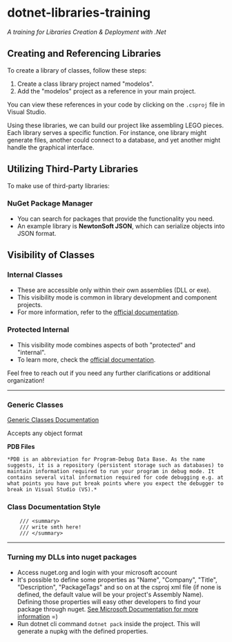 # dotnet-libraries-training

*A training for Libraries Creation & Deployment with .Net*

## Creating and Referencing Libraries

To create a library of classes, follow these steps:

1. Create a class library project named "modelos".
2. Add the "modelos" project as a reference in your main project.

You can view these references in your code by clicking on the `.csproj` file in Visual Studio.

Using these libraries, we can build our project like assembling LEGO pieces. Each library serves a specific function. For instance, one library might generate files, another could connect to a database, and yet another might handle the graphical interface.

## Utilizing Third-Party Libraries

To make use of third-party libraries:

### NuGet Package Manager

- You can search for packages that provide the functionality you need.
- An example library is **NewtonSoft JSON**, which can serialize objects into JSON format.

## Visibility of Classes

### Internal Classes

- These are accessible only within their own assemblies (DLL or exe).
- This visibility mode is common in library development and component projects.
- For more information, refer to the [official documentation](https://learn.microsoft.com/pt-br/dotnet/csharp/language-reference/keywords/internal).

### Protected Internal

- This visibility mode combines aspects of both "protected" and "internal".
- To learn more, check the [official documentation](https://learn.microsoft.com/pt-br/dotnet/csharp/language-reference/keywords/private-protected).

Feel free to reach out if you need any further clarifications or additional organization!


---

### Generic Classes
[Generic Classes Documentation](https://learn.microsoft.com/pt-br/dotnet/csharp/programming-guide/generics/generic-classes)

Accepts any object format 

**PDB Files**

    *PDB is an abbreviation for Program-Debug Data Base. As the name suggests, it is a repository (persistent storage such as databases) to maintain information required to run your program in debug mode. It contains several vital information required for code debugging e.g. at what points you have put break points where you expect the debugger to break in Visual Studio (VS).*


### Class Documentation Style

```
    /// <summary>
    /// write smth here!
    /// </summary>
```
---
### Turning my DLLs into nuget packages
- Access nuget.org and login with your microsoft account
- It's possible to define some properties as "Name", "Company", "Title", "Description", "PackageTags" and so on at the csproj xml file (if none is defined, the default value will be your project's Assembly Name). Defining those properties will easy other developers to find your package through nuget. [See Microsoft Documentation for more information](https://learn.microsoft.com/en-us/nuget/create-packages/creating-a-package-dotnet-cli) =) 
- Run dotnet cli command `dotnet pack` inside the project. This will generate a nupkg with the defined properties.